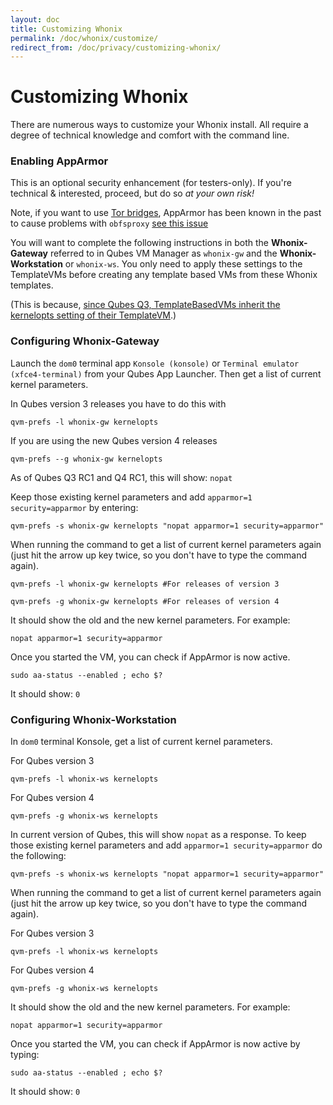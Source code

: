 ```yaml
---
layout: doc
title: Customizing Whonix
permalink: /doc/whonix/customize/
redirect_from: /doc/privacy/customizing-whonix/
---
```


Customizing Whonix
==================

There are numerous ways to customize your Whonix install. All require a degree of technical knowledge and comfort with the command line.

### Enabling AppArmor

This is an optional security enhancement (for testers-only). If you're technical & interested, proceed, but do so *at your own risk!*

Note, if you want to use [Tor bridges](https://www.whonix.org/wiki/Bridges), AppArmor has been known in the past to cause problems with `obfsproxy` [see this issue](https://github.com/Whonix/Whonix/issues/67)

You will want to complete the following instructions in both the **Whonix-Gateway** referred to in Qubes VM Manager as `whonix-gw` and the **Whonix-Workstation** or  `whonix-ws`. You only need to apply these settings to the TemplateVMs before creating any template based VMs from these Whonix templates.

(This is because, [since Qubes Q3, TemplateBasedVMs inherit the kernelopts setting of their TemplateVM](https://github.com/QubesOS/qubes-issues/issues/1091).)

### Configuring Whonix-Gateway

Launch the `dom0` terminal app `Konsole (konsole)` or `Terminal emulator (xfce4-terminal)` from your Qubes App Launcher. Then get a list of current kernel parameters.

In Qubes version 3 releases you have to do this with

~~~
qvm-prefs -l whonix-gw kernelopts
~~~

If you are using the new Qubes version 4 releases

~~~
qvm-prefs --g whonix-gw kernelopts
~~~

As of Qubes Q3 RC1 and Q4 RC1, this will show: `nopat`

Keep those existing kernel parameters and add `apparmor=1 security=apparmor` by entering:

~~~
qvm-prefs -s whonix-gw kernelopts "nopat apparmor=1 security=apparmor"
~~~

When running the command to get a list of current kernel parameters again (just hit the arrow up key twice, so you don't have to type the command again).

~~~
qvm-prefs -l whonix-gw kernelopts #For releases of version 3
~~~

~~~
qvm-prefs -g whonix-gw kernelopts #For releases of version 4
~~~

It should show the old and the new kernel parameters. For example:

~~~
nopat apparmor=1 security=apparmor
~~~

Once you started the VM, you can check if AppArmor is now active.

```
sudo aa-status --enabled ; echo $?
```

It should show: `0`

### Configuring Whonix-Workstation

In `dom0` terminal Konsole, get a list of current kernel parameters.

For Qubes version 3

~~~
qvm-prefs -l whonix-ws kernelopts
~~~

For Qubes version 4

~~~
qvm-prefs -g whonix-ws kernelopts
~~~

In current version of Qubes, this will show `nopat` as a response. To keep those existing kernel parameters and add `apparmor=1 security=apparmor` do the following:

~~~
qvm-prefs -s whonix-ws kernelopts "nopat apparmor=1 security=apparmor"
~~~

When running the command to get a list of current kernel parameters again (just hit the arrow up key twice, so you don't have to type the command again).

For Qubes version 3

~~~
qvm-prefs -l whonix-ws kernelopts
~~~

For Qubes version 4

~~~
qvm-prefs -g whonix-ws kernelopts
~~~

It should show the old and the new kernel parameters. For example:<br />

~~~
nopat apparmor=1 security=apparmor
~~~

Once you started the VM, you can check if AppArmor is now active by typing:

~~~
sudo aa-status --enabled ; echo $?
~~~

It should show: `0`
